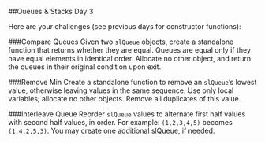 ##Queues & Stacks Day 3

Here are your challenges (see previous days for constructor functions):

###Compare Queues
Given two `slQueue` objects, create a standalone function that returns whether they are equal. Queues are equal only if they have equal elements in identical order. Allocate no other object, and return the queues in their original condition upon exit.

###Remove Min
Create a standalone function to remove an `slQueue`’s lowest value, otherwise leaving values in the same sequence. Use only local variables; allocate no other objects. Remove all duplicates of this value.

###Interleave Queue
Reorder `slQueue` values to alternate first half values with second half values, in order. For example: `(1,2,3,4,5)` becomes `(1,4,2,5,3)`. You may create one additional slQueue, if needed.
